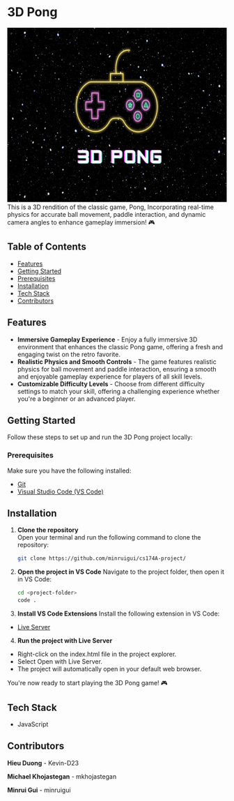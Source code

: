 # 3D Pong

<img src="https://github.com/minruigui/cs174A-project/blob/main/3dpong.png" alt="studentsInferno" width="100%" height="400">
This is a 3D rendition of the classic game, Pong, Incorporating real-time physics for accurate ball movement, paddle interaction, and dynamic camera angles to enhance gameplay immersion! 🎮

## Table of Contents
- [Features](#features)
- [Getting Started](#getting-started)
- [Prerequisites](#prerequisites)
- [Installation](#installation)
- [Tech Stack](#tech-stack)
- [Contributors](#contributors)

## Features
* **Immersive Gameplay Experience** - Enjoy a fully immersive 3D environment that enhances the classic Pong game, offering a fresh and engaging twist on the retro favorite.
* **Realistic Physics and Smooth Controls** - The game features realistic physics for ball movement and paddle interaction, ensuring a smooth and enjoyable gameplay experience for players of all skill levels.
* **Customizable Difficulty Levels** - Choose from different difficulty settings to match your skill, offering a challenging experience whether you're a beginner or an advanced player.

## Getting Started

Follow these steps to set up and run the 3D Pong project locally:

### Prerequisites

Make sure you have the following installed:
- [Git](https://git-scm.com/)
- [Visual Studio Code (VS Code)](https://code.visualstudio.com/)

## Installation

1. **Clone the repository**  
   Open your terminal and run the following command to clone the repository:

   ```bash
   git clone https://github.com/minruigui/cs174A-project/
    ```
2. **Open the project in VS Code**
   Navigate to the project folder, then open it in VS Code:

    ```bash
    cd <project-folder>
    code .
    ```
3. **Install VS Code Extensions**
  Install the following extension in VS Code:
* [Live Server](https://marketplace.visualstudio.com/items?itemName=ritwickdey.LiveServer)
  
4. **Run the project with Live Server**
* Right-click on the index.html file in the project explorer.
* Select Open with Live Server.
* The project will automatically open in your default web browser.
  
You're now ready to start playing the 3D Pong game! 🎮

## Tech Stack

- JavaScript

## Contributors

**Hieu Duong** - Kevin-D23

**Michael Khojastegan** - mkhojastegan

**Minrui Gui** - minruigui
